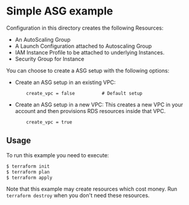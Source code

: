 # Simple ASG example

Configuration in this directory creates the following Resources:
- An AutoScaling Group
- A Launch Configuration attached to Autoscaling Group
- IAM Instance Profile to be attached to underlying Instances.
- Security Group for Instance

You can choose to create a ASG setup with the following options:

- Create an ASG setup in an existing VPC:
    ```
        create_vpc = false          # Default setup
    ```
- Create an ASG setup in a new VPC: 
    This creates a new VPC in your account and then provisions RDS resources inside that VPC.
    ```
        create_vpc = true
    ```

## Usage

To run this example you need to execute:

```bash
$ terraform init
$ terraform plan
$ terraform apply
```

Note that this example may create resources which cost money. Run `terraform destroy` when you don't need these resources.
